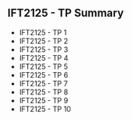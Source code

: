 ## IFT2125 - TP Summary

- IFT2125 - TP 1
- IFT2125 - TP 2
- IFT2125 - TP 3
- IFT2125 - TP 4
- IFT2125 - TP 5
- IFT2125 - TP 6
- IFT2125 - TP 7
- IFT2125 - TP 8
- IFT2125 - TP 9
- IFT2125 - TP 10

